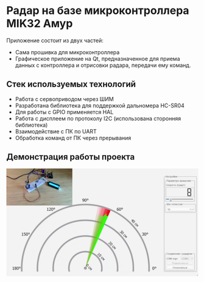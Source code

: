 # Радар на базе микроконтроллера MIK32 Амур

Приложение состоит из двух частей:

- Сама прошивка для микроконтроллера
- Графическое приложение на Qt, предназначенное для приема данных с контроллера и отрисовки радара, передачи ему команд.

## Стек используемых технологий

- Работа с сервоприводом через ШИМ
- Разработана библиотека для поддержкой дальномера HC-SR04
- Для работы с GPIO применяется HAL
- Работа с дисплеем по протоколу I2C (использована сторонняя библиотека)
- Взаимодействие с ПК по UART
- Обработка команд от ПК через прерывания

## Демонстрация работы проекта

![Передача данных с радара на ПК](image/project_photo.png)